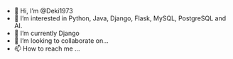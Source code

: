 - 👋 Hi, I’m @Deki1973
- 👀 I’m interested in Python, Java, Django, Flask, MySQL, PostgreSQL and AI.
- 🌱 I’m currently Django
- 💞️ I’m looking to collaborate on...
- 📫 How to reach me ...

<!---
Deki1973/Deki1973 is a ✨ special ✨ repository because its `README.md` (this file) appears on your GitHub profile.
You can click the Preview link to take a look at your changes.
--->
